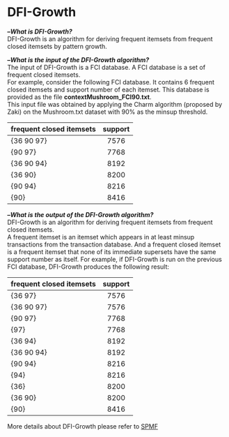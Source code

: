 # DFI-Growth

**–*What is DFI-Growth?***     
  DFI-Growth is an algorithm for deriving frequent itemsets from frequent closed itemsets by pattern growth.

**–*What is the input of the DFI-Growth algorithm?***    
  The input of DFI-Growth is a FCI database.
  A FCI database is a set of frequent closed itemsets.    
  For example, consider the following FCI database. It contains 6 frequent closed itemsets and support number of each itemset. This database is provided as the file **contextMushroom_FCI90.txt**.  
  This input file was obtained by applying the Charm algorithm (proposed by Zaki) on the Mushroom.txt dataset with 90% as the minsup threshold.    
  
  | frequent closed itemsets      | support     | 
  | ---------- | :-----------:  | 
  | {36  90  97}    | 	7576     | 
  | {90  97}        |   7768     | 
  | {36  90  94}    |   8192     | 
  | {36  90}        |   8200     | 
  | {90  94}        |   8216     | 
  | {90}            |   8416     |   
  
**–*What is the output of the DFI-Growth algorithm?***    
  DFI-Growth is an algorithm for deriving frequent itemsets from frequent closed itemsets.   
  A frequent itemset is an itemset which appears in at least minsup transactions from the transaction database. And a frequent closed itemset is a frequent itemset that none of its immediate supersets have the same support number as itself. 
  For example, if DFI-Growth is run on the previous FCI database,  DFI-Growth produces the following result:   
  
   | frequent closed itemsets      | support     | 
  | ---------- | :-----------:  | 
  | {36  97}        | 	7576     | 
  | {36  90  97}    |   7576     | 
  | {90  97}        |   7768     | 
  | {97}            |   7768     | 
  | {36  94}        |   8192     | 
  | {36  90  94}    |   8192     | 
  | {90  94}        | 	8216     | 
  | {94}            |   8216     | 
  | {36}            |   8200     | 
  | {36  90}        |   8200     | 
  | {90}            |   8416     | 
  
  
  More details about DFI-Growth please refer to [SPMF](http://www.philippe-fournier-viger.com/spmf/ "悬停显示")

